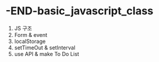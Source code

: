# -END-basic_javascript_class

1. JS 구조
2. Form & event
3. localStorage
4. setTimeOut & setInterval
5. use API & make To Do List
